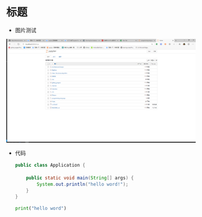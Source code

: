 # 标题

- 图片测试

![pic](../../picture/jupyter_zhuye.jpg)

- 代码

  ```java
  public class Application {

      public static void main(String[] args) {
          System.out.println("hello word!");
      }
  }

  ```

  ```python
  print("hello word")
  ```
